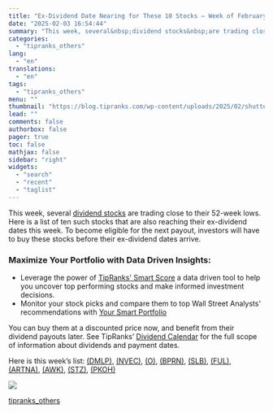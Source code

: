 ```yaml
---
title: "Ex-Dividend Date Nearing for These 10 Stocks – Week of February 3, 2025"
date: "2025-02-03 16:54:44"
summary: "This week, several&nbsp;dividend stocks&nbsp;are trading close to their 52-week lows. Here is a list of ten such stocks that are also reaching their ex-dividend dates this week. To become eligible for the next payout, investors will have to buy these stocks before their ex-dividend dates arrive.Maximize Your Portfolio with Data..."
categories:
  - "tipranks_others"
lang:
  - "en"
translations:
  - "en"
tags:
  - "tipranks_others"
menu: ""
thumbnail: "https://blog.tipranks.com/wp-content/uploads/2025/02/shutterstock_2556040323-750x406.jpg"
lead: ""
comments: false
authorbox: false
pager: true
toc: false
mathjax: false
sidebar: "right"
widgets:
  - "search"
  - "recent"
  - "taglist"
---
```


This week, several [dividend stocks](https://www.tipranks.com/compare-stocks/dividend-stocks) are trading close to their 52-week lows. Here is a list of ten such stocks that are also reaching their ex-dividend dates this week. To become eligible for the next payout, investors will have to buy these stocks before their ex-dividend dates arrive.

### Maximize Your Portfolio with Data Driven Insights:

* Leverage the power of [TipRanks' Smart Score](https://www.tipranks.com/screener/top-smart-score-stocks) a data driven tool to help you uncover top performing stocks and make informed investment decisions.
* Monitor your stock picks and compare them to top Wall Street Analysts' recommendations with  [Your Smart Portfolio](https://www.tipranks.com/smart-portfolio/holdings)

You can buy them at a discounted price now, and benefit from their dividend payouts later. See TipRanks’ [Dividend Calendar](https://www.tipranks.com/calendars/dividends/2024-11-25) for the full scope of information about dividends and payment dates.

Here is this week’s list: [(DMLP)](https://www.tipranks.com/stocks/dmlp), [(NVEC)](https://www.tipranks.com/stocks/nvec), [(O)](https://www.tipranks.com/stocks/o), [(BPRN)](https://www.tipranks.com/stocks/bprn), [(SLB)](https://www.tipranks.com/stocks/slb), [(FUL)](https://www.tipranks.com/stocks/ful), [(ARTNA)](https://www.tipranks.com/stocks/artna), [(AWK)](https://www.tipranks.com/stocks/awk), [(STZ)](https://www.tipranks.com/stocks/stz), [(PKOH)](https://www.tipranks.com/stocks/pkoh)

[![](https://blog.tipranks.com/wp-content/uploads/2025/02/Exdiv2.3-1-1024x1024.png)](https://blog.tipranks.com/wp-content/uploads/2025/02/Exdiv2.3-1.png)

[tipranks_others](https://www.tipranks.com/news/ex-dividend-date-nearing-for-these-10-stocks-week-of-february-3-2025)
